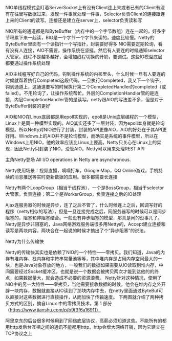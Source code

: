 NIO单线程模式会盯着ServerSocket上有没有Client连上来或者已有的Client有没有在往里写数据过来，发现一件事就处理一件事，Selector负责Client的连接跟连上来的Client的读写。连接还是建立在server上，selector负责读和写

NIO所有的通道都是和ByteBuffer（内存中的一个字节数组）连在一起的，好多字节积累下来一起读，BIO是一个字节一个字节来读的，速度比较慢。Netty的ByteBuffer里面有一个读指针一个写指针，封装要好得多
NIO需要定期轮询，看有没有人连接，AIO不需要，操作系统在坚挺，然后有人要连的时候通知selector大管家，线程不是越多越好，会增加线程切换的开销，要调试。这些IO模型底层都要通过操作系统处理

AIO主线程写好自己的代码，钩到操作系统的内核里头，什么时候一旦有人要连的时候就帮着执行Completed这段代码，一旦执行Completed，我又下一个钩子，钩到通道上，这通道要写的时候执行第二个CompletedHandler的completed（或failed）。不用轮询了，让操作系统帮忙。外层的CompletionHandler管的是连接，内层CompletionHandler管的是读写。netty跟AIO的写法差不多，但是对于ByteBuffer封装的更好

AIO和NIO在Linux底层都是用epoll实现的，epoll是Unix底层编程的一个模型，Linux上是同一种模型实现的。AIO其实还多了一层封装，因为epoll本身就是轮询模型。所以Netty对NIO进行了封装，封装的API更像AIO，AIO的好处在于其API更好用。Windows上的AIO并不是轮询模型，而确实是系统的事件模型，所以在Windows上用NIO，他的效率应该比Linux上要高。Netty只关心在Linux上的实现，因此Netty只封装了NIO，没管AIO。Netty可以用来处理REST API

主角Netty登场
All I/O operations in Netty are asynchronous.

Netty使用场景：视频直播，嘀嘀打车，Google Map，QQ Online游戏，手机持续的消息推送等实时更新数据的应用。很多都需要长连接

Netty有两个LoopGroup（相当于线程池），一个是BossGroup，相当于selector大管家，负责连接；第二个是WorkerGroup，负责连接之后的IO处理

Ajax连服务器的时候是异步，连了之后不管了，什么时候连上之后，回调写好的程序（netty相似的写法），但是一旦连接完成之后，网服务器写的时候可以是同步阻塞的，阻塞和非阻塞结合。一般没有异步阻塞的模型，那真是闲的没事儿了。Netty是异步非阻塞的，Java网络游戏服务端很多用Netty的，Accept建立连接和读写是两块内容，两块合在一起说的时候才搞出了个“异步阻塞”的说法。

Netty为什么传输快

Netty的传输快其实也是依赖了NIO的一个特性——零拷贝。我们知道，Java的内存有堆内存、栈内存和字符串常量池等等，其中堆内存是占用内存空间最大的一块，也是Java对象存放的地方，一般我们的数据如果需要从IO读取到堆内存，中间需要经过Socket缓冲区，也就是说一个数据会被拷贝两次才能到达他的的终点，如果数据量大，就会造成不必要的资源浪费。
Netty针对这种情况，使用了NIO中的另一大特性——零拷贝，当他需要接收数据的时候，他会在堆内存之外开辟一块内存，数据就直接从IO读到了那块内存中去，在netty里面通过ByteBuf可以直接对这些数据进行直接操作，从而加快了传输速度。
下两图就介绍了两种拷贝方式的区别，摘自Linux 中的零拷贝技术，第 1 部分 （https://www.jianshu.com/p/b9f3f6a16911）


阿里京东的后台很多时候用到了网络底层协议，高薪必须知道这些。不能所有的都用http发后台互相之间的通讯不能都用http。http会增大网络开销，因为它建立在TCP协议之上